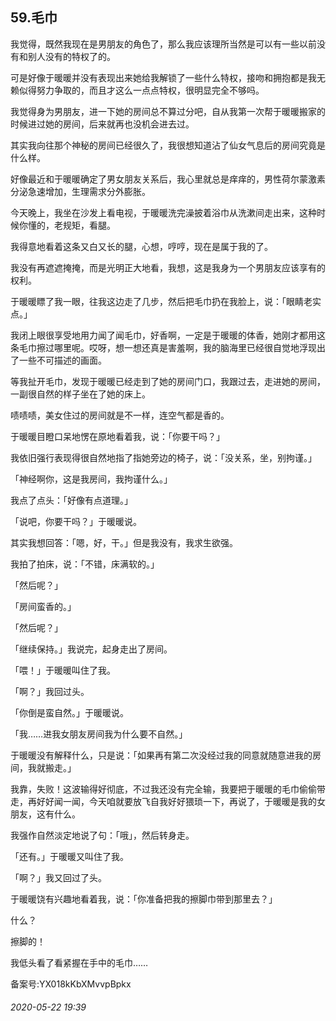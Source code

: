## 59.毛巾
我觉得，既然我现在是男朋友的角色了，那么我应该理所当然是可以有一些以前没有和别人没有的特权了的。


可是好像于暖暖并没有表现出来她给我解锁了一些什么特权，接吻和拥抱都是我无赖似得努力争取的，而且才这么一点点特权，很明显完全不够吗。


我觉得身为男朋友，进一下她的房间总不算过分吧，自从我第一次帮于暖暖搬家的时候进过她的房间，后来就再也没机会进去过。


其实我向往那个神秘的房间已经很久了，我很想知道沾了仙女气息后的房间究竟是什么样。


好像最近和于暖暖确定了男女朋友关系后，我心里就总是痒痒的，男性荷尔蒙激素分泌急速增加，生理需求分外膨胀。


今天晚上，我坐在沙发上看电视，于暖暖洗完澡披着浴巾从洗漱间走出来，这种时候你懂的，老规矩，看腿。


我得意地看着这条又白又长的腿，心想，哼哼，现在是属于我的了。


我没有再遮遮掩掩，而是光明正大地看，我想，这是我身为一个男朋友应该享有的权利。


于暖暖瞟了我一眼，往我这边走了几步，然后把毛巾扔在我脸上，说：「眼睛老实点。」


我闭上眼很享受地用力闻了闻毛巾，好香啊，一定是于暖暖的体香，她刚才都用这条毛巾擦过哪里呢。哎呀，想一想还真是害羞啊，我的脑海里已经很自觉地浮现出了一些不可描述的画面。


等我扯开毛巾，发现于暖暖已经走到了她的房间门口，我跟过去，走进她的房间，一副很自然的样子坐在了她的床上。


啧啧啧，美女住过的房间就是不一样，连空气都是香的。


于暖暖目瞪口呆地愣在原地看着我，说：「你要干吗？」


我依旧强行表现得很自然地指了指她旁边的椅子，说：「没关系，坐，别拘谨。」


「神经啊你，这是我房间，我拘谨什么。」


我点了点头：「好像有点道理。」


「说吧，你要干吗？」于暖暖说。


其实我想回答：「嗯，好，干。」但是我没有，我求生欲强。


我拍了拍床，说：「不错，床满软的。」


「然后呢？」


「房间蛮香的。」


「然后呢？」


「继续保持。」我说完，起身走出了房间。


「喂！」于暖暖叫住了我。


「啊？」我回过头。


「你倒是蛮自然。」于暖暖说。


「我……进我女朋友房间我为什么要不自然。」


于暖暖没有解释什么，只是说：「如果再有第二次没经过我的同意就随意进我的房间，我就搬走。」


我靠，失败！这波输得好彻底，不过我还没有完全输，我要把于暖暖的毛巾偷偷带走，再好好闻一闻，今天咱就要放飞自我好好猥琐一下，再说了，于暖暖是我的女朋友，这有什么。


我强作自然淡定地说了句：「哦」，然后转身走。


「还有。」于暖暖又叫住了我。


「啊？」我又回过了头。


于暖暖饶有兴趣地看着我，说：「你准备把我的擦脚巾带到那里去？」


什么？


擦脚的！


我低头看了看紧握在手中的毛巾……


备案号:YX018kKbXMvvpBpkx


###### 2020-05-22 19:39
